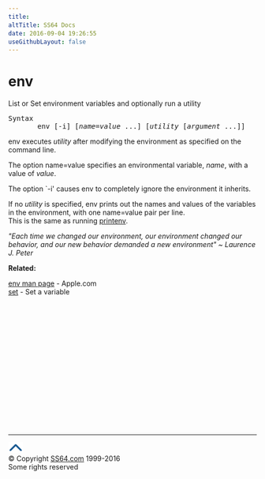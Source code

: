 ```yaml
---
title:
altTitle: SS64 Docs
date: 2016-09-04 19:26:55
useGithubLayout: false
---
```

<!-- #BeginLibraryItem "/Library/head_osx.lbi" --><!-- #EndLibraryItem --><h1>env</h1> 
<p>List or Set environment variables and optionally run a utility</p>
<pre>Syntax
       env [-i] [<i>name</i>=<i>value</i> ...] [<i>utility</i> [<i>argument</i> ...]]</pre>
<p>env executes <i>utility</i> after modifying the environment as 
  specified on the command line. </p>
<p>The option name=value specifies an environmental variable, <i>name</i>, 
  with a value of <i>value</i>. </p>
<p>The option `-i' causes env to completely ignore the environment 
  it inherits. </p>
<p>If no <i>utility </i>is specified, env prints out the names and 
  values of the variables in the environment, with one name=value pair per line. <br>
This is the same as running <span class="code"><a href="printenv.html">printenv</a></span>.<br>
</p>
<p class="quote"><i>"Each time we changed our environment, our environment changed 
  our behavior, and our new behavior demanded a new environment" ~ Laurence 
  J. Peter </i></p>
<p><b>Related:</b></p>
<p><a href="https://developer.apple.com/legacy/library/documentation/Darwin/Reference/ManPages/man1/env.1.html">env man page</a> - Apple.com<br>  
<a href="set.html">set</a> - Set a variable</p><!-- #BeginLibraryItem "/Library/foot_osx.lbi" --><p>
<!-- OSX300 -->
<ins class="adsbygoogle" style="display:inline-block;width:300px;height:250px" data-ad-client="ca-pub-6140977852749469" data-ad-slot="1823340303"></ins>
<script>
(adsbygoogle = window.adsbygoogle || []).push({});
</script></p>
<hr>
<div id="bl" class="footer"><a href="env.html#"><img src="../images/top.png" width="30" height="22" alt="Back to the Top"></a></div>
<div id="br" class="footer, tagline">© Copyright <a href="http://ss64.com/">SS64.com</a> 1999-2016<br>
Some rights reserved</div><!-- #EndLibraryItem -->
